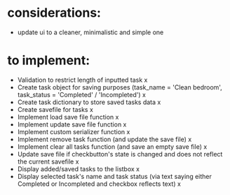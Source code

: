 # considerations:
- update ui to a cleaner, minimalistic and simple one

# to implement:
- Validation to restrict length of inputted task x
- Create task object for saving purposes (task_name = 'Clean bedroom', task_status = 'Completed' / 'Incompleted') x
- Create task dictionary to store saved tasks data x
- Create savefile for tasks x
- Implement load save file function x
- Implement update save file function x
- Implement custom serializer function x
- Implement remove task function (and update the save file) x
- Implement clear all tasks function (and save an empty save file) x
- Update save file if checkbutton's state is changed and does not reflect the current savefile x
- Display added/saved tasks to the listbox x
- Display selected task's name and task status (via text saying either Completed or Incompleted and checkbox reflects text) x